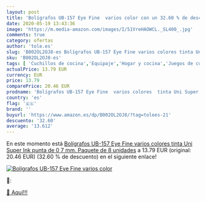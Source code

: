 ```yaml
---
layout: post
title: 'Bolígrafos UB-157 Eye Fine  varios color con un 32.60 % de descuento'
date: 2020-05-19 13:43:36
image: 'https://m.media-amazon.com/images/I/51VreHAOWCL._SL400_.jpg'
comments: true
category: ofertas
author: 'tole.es'
slug: 'B002OL2OJ8-es Bolígrafos UB-157 Eye Fine varios colores tinta Uni Super...'
sku: 'B002OL2OJ8-es'
tags: [ 'Cuchillos de cocina','Equipaje','Hogar y cocina','Juegos de cuchillos de cocina','Mochilas','Mochilas tipo casual','Utensilios de cocina','bolígrafos', ]
actualPrice: 13.79 EUR
currency: EUR
price: 13.79
comparePrice: 20.46 EUR
prodname: 'Bolígrafos UB-157 Eye Fine  varios colores  tinta Uni Super Ink  punta de 0 7 mm. Paquete de 8 unidades'
country: 'es'
flag: '🇪🇸'
brand: ''
buyurl: 'https://www.amazon.es/dp/B002OL2OJ8/?tag=tolees-21'
descuento: '32.60'
average: '13.612'
---
```


En este momento está [Bolígrafos UB-157 Eye Fine  varios colores  tinta Uni Super Ink  punta de 0 7 mm. Paquete de 8 unidades](https://www.amazon.es/dp/B002OL2OJ8/?tag=tolees-21) a 13.79 EUR (original: 20.46 EUR) (32.60 %  de descuento) en el siguiente enlace!

[![Bolígrafos UB-157 Eye Fine  varios color](https://m.media-amazon.com/images/I/51VreHAOWCL._SL400_.jpg)](https://www.amazon.es/dp/B002OL2OJ8/?tag=tolees-21)

🔎:


[🛒 Aquí!!!](https://www.amazon.es/dp/B002OL2OJ8/?tag=tolees-21)

